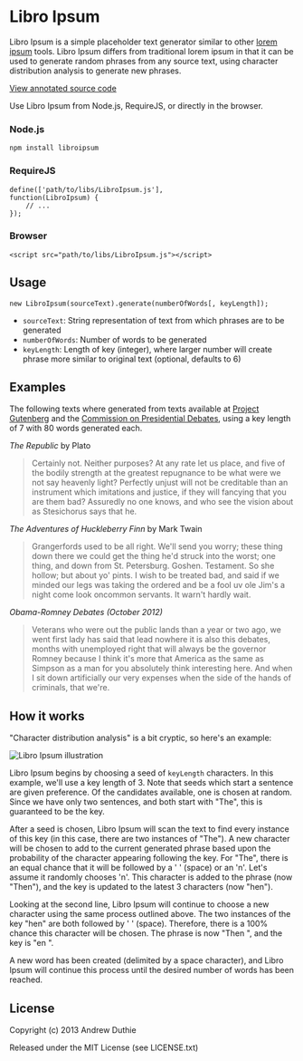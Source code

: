 # Libro Ipsum

Libro Ipsum is a simple placeholder text generator similar to other [lorem ipsum](http://en.wikipedia.org/wiki/Lorem_ipsum) tools. Libro Ipsum differs from traditional lorem ipsum in that it can be used to generate random phrases from any source text, using character distribution analysis to generate new phrases.

[View annotated source code](http://aduth.github.com/LibroIpsum)

Use Libro Ipsum from Node.js, RequireJS, or directly in the browser.

### Node.js
    npm install libroipsum

### RequireJS
    define(['path/to/libs/LibroIpsum.js'],
    function(LibroIpsum) {
        // ...
    });

### Browser
    <script src="path/to/libs/LibroIpsum.js"></script>

## Usage
    new LibroIpsum(sourceText).generate(numberOfWords[, keyLength]);

* `sourceText`: String representation of text from which phrases are to be generated
* `numberOfWords`: Number of words to be generated
* `keyLength`: Length of key (integer), where larger number will create phrase more similar to original text (optional, defaults to 6)

## Examples

The following texts where generated from texts available at [Project Gutenberg](http://www.gutenberg.org/) and the [Commission on Presidential Debates](http://www.debates.org/index.php?page=debate-transcripts), using a key length of 7 with 80 words generated each.

_The Republic_ by Plato

> Certainly not. Neither purposes? At any rate let us place, and five of the bodily strength at the greatest repugnance to be what were we not say heavenly light? Perfectly unjust will not be creditable than an instrument which imitations and justice, if they will fancying that you are them bad? Assuredly no one knows, and who see the vision about as Stesichorus says that he.

_The Adventures of Huckleberry Finn_ by Mark Twain

> Grangerfords used to be all right. We'll send you worry; these thing down there we could get the thing he'd struck into the worst; one thing, and down from St. Petersburg. Goshen. Testament. So she hollow; but about yo' pints. I wish to be treated bad, and said if we minded our legs was taking the ordered and be a fool uv ole Jim's a night come look oncommon servants. It warn't hardly wait.

_Obama-Romney Debates (October 2012)_

> Veterans who were out the public lands than a year or two ago, we went first lady has said that lead nowhere it is also this debates, months with unemployed right that will always be the governor Romney because I think it's more that America as the same as Simpson as a man for you absolutely think interesting here. And when I sit down artificially our very expenses when the side of the hands of criminals, that we're.

## How it works

"Character distribution analysis" is a bit cryptic, so here's an example:

![Libro Ipsum illustration](http://libroipsum.com/css/img/howitworks.png)

Libro Ipsum begins by choosing a seed of `keyLength` characters. In this example, we'll use a key length of 3. Note that seeds which start a sentence are given preference. Of the candidates available, one is chosen at random. Since we have only two sentences, and both start with "The", this is guaranteed to be the key.

After a seed is chosen, Libro Ipsum will scan the text to find every instance of this key (in this case, there are two instances of "The"). A new character will be chosen to add to the current generated phrase based upon the probability of the character appearing following the key. For "The", there is an equal chance that it will be followed by a ' ' (space) or an 'n'. Let's assume it randomly chooses 'n'. This character is added to the phrase (now "Then"), and the key is updated to the latest 3 characters (now "hen").

Looking at the second line, Libro Ipsum will continue to choose a new character using the same process outlined above. The two instances of the key "hen" are both followed by ' ' (space). Therefore, there is a 100% chance this character will be chosen. The phrase is now "Then ", and the key is "en ".

A new word has been created (delimited by a space character), and Libro Ipsum will continue this process until the desired number of words has been reached.

## License

Copyright (c) 2013 Andrew Duthie

Released under the MIT License (see LICENSE.txt)
